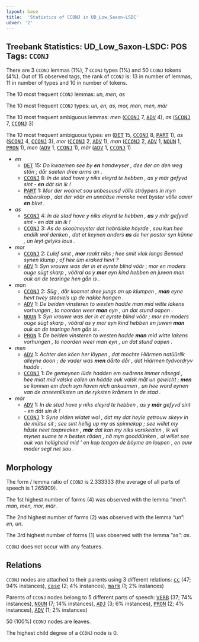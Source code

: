 ```yaml
---
layout: base
title:  'Statistics of CCONJ in UD_Low_Saxon-LSDC'
udver: '2'
---
```


## Treebank Statistics: UD_Low_Saxon-LSDC: POS Tags: `CCONJ`

There are 3 `CCONJ` lemmas (1%), 7 `CCONJ` types (1%) and 50 `CCONJ` tokens (4%).
Out of 15 observed tags, the rank of `CCONJ` is: 13 in number of lemmas, 11 in number of types and 10 in number of tokens.

The 10 most frequent `CCONJ` lemmas: <em>un, men, as</em>

The 10 most frequent `CCONJ` types:  <em>un, en, as, mor, man, men, mär</em>

The 10 most frequent ambiguous lemmas: <em>men</em> (<tt><a href="nds_lsdc-pos-CCONJ.html">CCONJ</a></tt> 7, <tt><a href="nds_lsdc-pos-ADV.html">ADV</a></tt> 4), <em>as</em> (<tt><a href="nds_lsdc-pos-SCONJ.html">SCONJ</a></tt> 7, <tt><a href="nds_lsdc-pos-CCONJ.html">CCONJ</a></tt> 3)

The 10 most frequent ambiguous types:  <em>en</em> (<tt><a href="nds_lsdc-pos-DET.html">DET</a></tt> 15, <tt><a href="nds_lsdc-pos-CCONJ.html">CCONJ</a></tt> 8, <tt><a href="nds_lsdc-pos-PART.html">PART</a></tt> 1), <em>as</em> (<tt><a href="nds_lsdc-pos-SCONJ.html">SCONJ</a></tt> 4, <tt><a href="nds_lsdc-pos-CCONJ.html">CCONJ</a></tt> 3), <em>mor</em> (<tt><a href="nds_lsdc-pos-CCONJ.html">CCONJ</a></tt> 2, <tt><a href="nds_lsdc-pos-ADV.html">ADV</a></tt> 1), <em>man</em> (<tt><a href="nds_lsdc-pos-CCONJ.html">CCONJ</a></tt> 2, <tt><a href="nds_lsdc-pos-ADV.html">ADV</a></tt> 1, <tt><a href="nds_lsdc-pos-NOUN.html">NOUN</a></tt> 1, <tt><a href="nds_lsdc-pos-PRON.html">PRON</a></tt> 1), <em>men</em> (<tt><a href="nds_lsdc-pos-ADV.html">ADV</a></tt> 1, <tt><a href="nds_lsdc-pos-CCONJ.html">CCONJ</a></tt> 1), <em>mär</em> (<tt><a href="nds_lsdc-pos-ADV.html">ADV</a></tt> 1, <tt><a href="nds_lsdc-pos-CCONJ.html">CCONJ</a></tt> 1)


* <em>en</em>
  * <tt><a href="nds_lsdc-pos-DET.html">DET</a></tt> 15: <em>Do kwaemen see by <b>en</b> handwyser , dee der an den weg stön ; dår saeten dree arms an .</em>
  * <tt><a href="nds_lsdc-pos-CCONJ.html">CCONJ</a></tt> 8: <em>In de stad hove y niks eleyrd te hebben , as y mär gefyvd sint - <b>en</b> dát sin ik !</em>
  * <tt><a href="nds_lsdc-pos-PART.html">PART</a></tt> 1: <em>Mor der woanet sou unbesuusd völle ströypers in myn nåberskop , dat der vöär en unnöäse menske neet byster völle oaver <b>en</b> blivt .</em>
* <em>as</em>
  * <tt><a href="nds_lsdc-pos-SCONJ.html">SCONJ</a></tt> 4: <em>In de stad hove y niks eleyrd te hebben , <b>as</b> y mär gefyvd sint - en dát sin ik !</em>
  * <tt><a href="nds_lsdc-pos-CCONJ.html">CCONJ</a></tt> 3: <em>As de skoolmeyster dat hebräiske höyrde , sou kun hee endlik wol denken , dat et keynen anders <b>as</b> de her pastor syn künne , un leyt gelyks lous .</em>
* <em>mor</em>
  * <tt><a href="nds_lsdc-pos-CCONJ.html">CCONJ</a></tt> 2: <em>Lulef smit , <b>mor</b> raakt niks ; hee smit vlak langs Bennad synen klump ; of hee üm eraked hevt ?</em>
  * <tt><a href="nds_lsdc-pos-ADV.html">ADV</a></tt> 1: <em>Syn vrouwe was der in et eyrste blind vöär ; mor en moders ouge sügt skarp , vöäral as y <b>mor</b> eyn kind hebben en juwen man ouk an de tearinge hen gån is .</em>
* <em>man</em>
  * <tt><a href="nds_lsdc-pos-CCONJ.html">CCONJ</a></tt> 2: <em>Süg , dår koamet dree jungs an up klumpen , <b>man</b> eyne hevt twey steavels up de nakke hangen .</em>
  * <tt><a href="nds_lsdc-pos-ADV.html">ADV</a></tt> 1: <em>De beiden vinsteren to westen hadde man mid witte lakens vorhungen , to noorden weer <b>man</b> eyn , un dat stund oapen .</em>
  * <tt><a href="nds_lsdc-pos-NOUN.html">NOUN</a></tt> 1: <em>Syn vrouwe was der in et eyrste blind vöär ; mor en moders ouge sügt skarp , vöäral as y mor eyn kind hebben en juwen <b>man</b> ouk an de tearinge hen gån is .</em>
  * <tt><a href="nds_lsdc-pos-PRON.html">PRON</a></tt> 1: <em>De beiden vinsteren to westen hadde <b>man</b> mid witte lakens vorhungen , to noorden weer man eyn , un dat stund oapen .</em>
* <em>men</em>
  * <tt><a href="nds_lsdc-pos-ADV.html">ADV</a></tt> 1: <em>Achter den köen her löypen , dat mochte Hiärmen natüürlik alleyne doon ; de vader was <b>men</b> dårto dår , dat Hiärmen tydvordryv hadde .</em>
  * <tt><a href="nds_lsdc-pos-CCONJ.html">CCONJ</a></tt> 1: <em>De gemeynen lüde hadden em swårens immer nåsegd , hee miat mid valske ealen un hädde ouk valsk måt un gewicht ; <b>men</b> se konnen em doch syn liaven nich ankuamen , un hee word eynen van de anseenliksten un de ryksten kråmers in de stad .</em>
* <em>mär</em>
  * <tt><a href="nds_lsdc-pos-ADV.html">ADV</a></tt> 1: <em>In de stad hove y niks eleyrd te hebben , as y <b>mär</b> gefyvd sint - en dát sin ik !</em>
  * <tt><a href="nds_lsdc-pos-CCONJ.html">CCONJ</a></tt> 1: <em>Syne olden wiatet wal , dat my dat heyle getrouw skeyv in de mütse sit ; see sint hellig up my as spinnekop ; see willet my håste neet tospreaken , <b>mär</b> dat kan my niks vorskealen , ik wil mynen suane te n besten råden , nå myn gooddünken , al willet see ouk van helligheid mid ' en kop teagen de böyme an loupen , en ouw moder segt net sou .</em>

## Morphology

The form / lemma ratio of `CCONJ` is 2.333333 (the average of all parts of speech is 1.265909).

The 1st highest number of forms (4) was observed with the lemma “men”: <em>man, men, mor, mär</em>.

The 2nd highest number of forms (2) was observed with the lemma “un”: <em>en, un</em>.

The 3rd highest number of forms (1) was observed with the lemma “as”: <em>as</em>.

`CCONJ` does not occur with any features.


## Relations

`CCONJ` nodes are attached to their parents using 3 different relations: <tt><a href="nds_lsdc-dep-cc.html">cc</a></tt> (47; 94% instances), <tt><a href="nds_lsdc-dep-case.html">case</a></tt> (2; 4% instances), <tt><a href="nds_lsdc-dep-mark.html">mark</a></tt> (1; 2% instances)

Parents of `CCONJ` nodes belong to 5 different parts of speech: <tt><a href="nds_lsdc-pos-VERB.html">VERB</a></tt> (37; 74% instances), <tt><a href="nds_lsdc-pos-NOUN.html">NOUN</a></tt> (7; 14% instances), <tt><a href="nds_lsdc-pos-ADJ.html">ADJ</a></tt> (3; 6% instances), <tt><a href="nds_lsdc-pos-PRON.html">PRON</a></tt> (2; 4% instances), <tt><a href="nds_lsdc-pos-ADV.html">ADV</a></tt> (1; 2% instances)

50 (100%) `CCONJ` nodes are leaves.

The highest child degree of a `CCONJ` node is 0.

